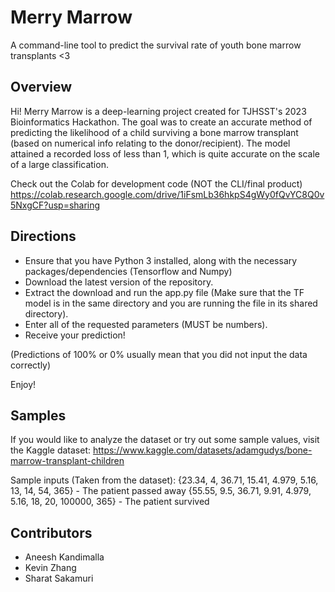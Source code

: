 # Merry Marrow
A command-line tool to predict the survival rate of youth bone marrow transplants <3

## Overview
Hi! Merry Marrow is a deep-learning project created for TJHSST's 2023 Bioinformatics Hackathon. The goal was to create an accurate method of predicting the likelihood of a child surviving a bone marrow transplant (based on numerical info relating to the donor/recipient). The model attained a recorded loss of less than 1, which is quite accurate on the scale of a large classification.

Check out the Colab for development code (NOT the CLI/final product) https://colab.research.google.com/drive/1iFsmLb36hkpS4gWy0fQvYC8Q0v5NxgCF?usp=sharing

## Directions
- Ensure that you have Python 3 installed, along with the necessary packages/dependencies (Tensorflow and Numpy)
- Download the latest version of the repository.
- Extract the download and run the app.py file (Make sure that the TF model is in the same directory and you are running the file in its shared directory).
- Enter all of the requested parameters (MUST be numbers).
- Receive your prediction!

(Predictions of 100% or 0% usually mean that you did not input the data correctly)

Enjoy!

## Samples
If you would like to analyze the dataset or try out some sample values, visit the Kaggle dataset: https://www.kaggle.com/datasets/adamgudys/bone-marrow-transplant-children

Sample inputs (Taken from the dataset):
{23.34, 4, 36.71, 15.41, 4.979, 5.16, 13, 14, 54, 365} - The patient passed away
{55.55, 9.5, 36.71, 9.91, 4.979, 5.16, 18, 20, 100000, 365} - The patient survived

## Contributors
 - Aneesh Kandimalla
 - Kevin Zhang
 - Sharat Sakamuri
